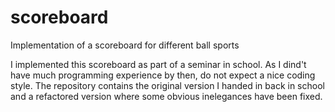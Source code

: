 # scoreboard
Implementation of a scoreboard for different ball sports

I implemented this scoreboard as part of a seminar in school. As I dind't have much programming experience by then, do not expect a nice coding style.
The repository contains the original version I handed in back in school and a refactored version where some obvious inelegances have been fixed.
